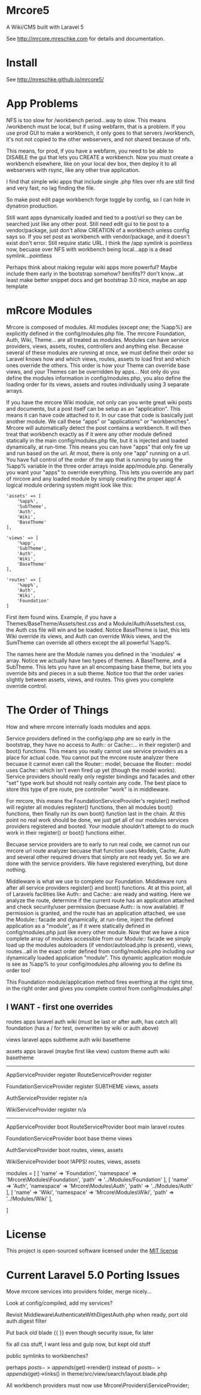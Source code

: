 # Mrcore5

A Wiki/CMS built with Laravel 5

See http://mrcore.mreschke.com for details and documentation.


# Install

See http://mreschke.github.io/mrcore5/



# App Problems

NFS is too slow for /workbench period...way to slow.  This means /workbench
must be local, but if using webfarm, that is a problem.  If you use prod GUI
to make a workbench, it only goes to that servers /workbench, it's not not 
copied to the other webservers, and not shared because of nfs.

This means, for prod, if you have a webfarm, you need to be able to DISABLE
the gui that lets you CREATE a workbench.  Now you must create a workbench
elsewhere, like on your local dev box, then deploy it to all webservers
with rsync, like any other true application.

I find that simple wiki apps that include single .php files over nfs are 
still find and very fast, no lag finding the file.

So make post edit page workbench forge toggle by config, so I can hide in 
dynatron production.

Still want apps dynamically loaded and tied to a post/url so they can be
searched just like any other post.  Still need edit gui to tie post to
a vendor/package, just don't allow CREATION of a workbench unless config
says so.  If you set post as workbench with vendor/package, and it doesn't exist
don't error.  Still require static URL.  I think the /app symlink is pointless
now, becuase over NFS with workbench being local...app is a dead symlink...pointless

Perhaps think about making regular wiki apps more powerful?  Maybe include
them early in the bootstrap somehow? benifits?? don't know...at least make
better snippet docs and get bootstrap 3.0 nice, maybe an app template






# mRcore Modules

Mrcore is composed of modules.  All modules (except one; the %app%) are explicitly
defined in the config/modules.php file.  The mrcore Foundation, Auth, Wiki,
Theme... are all treated as modules.  Modules can have service providers, views,
assets, routes, controllers and anything else.  Because several of these
modules are running at once, we must define their order so Laravel knows
how and which views, routes, assets to load first and which ones override
the others.  This order is how your Theme can override base views, and your
Themes can be overridden by apps...  Not only do you define the modules
information in config/modules.php, you also define the loading order for its
views, assets and routes individually using 3 separate arrays.

If you have the mrcore Wiki module, not only can you write great wiki posts
and documents, but a post itself can be setup as an "application".  This means
it can have code attached to it.  In our case that code is basically just another
module.  We call these "apps" or "applications" or "workbenches".
Mrcore will automatically detect the post contains a workbench.  It will then
treat that workbench exactly as if it were any other module defined statically
in the main config/modules.php file, but it is injected and loaded dynamically,
at run-time.  This means you can have "apps" that only fire up and run based
on the url.  At most, there is only one "app" running on a url.  You have
full control of the order of the app that is running by using the %app% variable
in the three order arrays inside app/module.php.  Generally you want your 
"apps" to override everything.  This lets you override any part of mrcore
and any loaded module by simply creating the proper app!  A logical module
ordering system might look like this:

	'assets' => [
		'%app%',
		'SubTheme',
		'Auth',
		'Wiki',
		'BaseTheme'
	],

	'views' => [
		'%app',
		'SubTheme',
		'Auth',
		'Wiki',
		'BaseTheme'
	],

	'routes' => [
		'%app%',
		'Auth',
		'Wiki',
		'Foundation'
	]

First item found wins. Example, if you have a Themes/BaseTheme/Assets/test.css
and a Module/Auth/Assets/test.css, the Auth css file will win and be loaded.
Notice BaseTheme is last, this lets Wiki override its views, and Auth can 
override Wikis views, and the SumTheme can override all others except the 
all powerful %app%.

The names here are the Module names you defined in the 'modules' => array.  Notice
we actually have two types of themes.  A BaseTheme, and a SubTheme.  This lets
you have an all encompasing base theme, but lets you override bits and pieces
in a sub theme.  Notice too that the order varies slightly between assets, views,
and routes.  This gives you complete override control.



# The Order of Things

How and where mrcore internally loads modules and apps.

Service providers defined in the config/app.php are so early in the bootstrap,
they have no access to Auth:: or Cache::... in their register() and boot()
functions. This means you really cannot use service providers as a place for
actual code.  You cannot put the mrcore route analyzer there becuase it cannot
even call the Router:: model, becuase the Router:: model uses Cache:: which
isn't even fired up yet (though the model works). Service providers should
really only register bindings and facades and other "set" type work but should
not really contain any code.  The best place to store this type of pre route,
pre controller "work" is in middleware.

For mrcore, this means the FoundationServiceProvider's register() method will
register all modules register() functions, then all modules boot() functions,
then finally run its own boot() function last in the chain.  At this point
no real work should be done, we just get all of our modules services providers
registered and booted.  Your module shouldn't attempt to do much work in their
register() or boot() functions either.

Becuase service providers are to early to run real code, we cannot run our
mrcore url route analyzer becuase that function uses Models, Cache, Auth and
several other required drivers that simply are not ready yet.  So we are
done with the service providers.  We have registered everything, but
done nothing.

Middleware is what we use to complete our Foundation.  Middleware runs after
all service providers register() and boot() functions.  At at this point, all
of Laravels facilities like Auth:: and Cache:: are ready and waiting.  Here
we analyze the route, determine if the current route has an application attached
and check security/user permission (becuase Auth:: is now available).
If permission is granted, and the route has an application attached, we use
the Module:: facade and dynamically, at run-time, inject the defined application
as a "module", as if it were statically defined in config/modules.php just
like every other module.  Now that we have a nice complete array of modules
accessible from our Module:: facade we simply load up the modules autoloaders
(if vendor/autoload.php is present), views, routes...all in the exact order
defined from config/modules.php including our dynamically loaded application
"module".  This dynamic application module is see as %app% to your
config/modules.php allowing you to define its order too!

This Foundation module/application method fires everthing at the right time,
in the right order and gives you complete control from config/modules.php!





I WANT - first one overrides
----------------------------

routes
	apps
	laravel
	auth
	wiki (must be last or after auth, has catch all)
	foundation (has a / for test, overwritten by wiki or auth above)

views
	laravel
	apps
	subtheme
	auth
	wiki
	basetheme

assets
	apps
	laravel (maybe first like view)
	custom theme
	auth
	wiki
	basetheme
	


-----------------
AppServiceProvider register
RouteServiceProvider register

FoundationServiceProvider register
	SUBTHEME views, assets

AuthServiceProvider register
	n/a

WikiServiceProvider register
	n/a

-----------------
AppServiceProvider boot
RouteServiceProvider boot
	main laravel routes

FoundationServiceProvider boot
	base theme views

AuthServiceProvider boot
	routes, views, assets

WikiServiceProvider boot
	!APPS!
	routes, views, assets






modules = [
	[
		'name' => 'Foundation',
		'namespace' => 'Mrcore\Modules\Foundation',
		'path' => '../Modules/Foundation'
	],
	[
		'name' => 'Auth',
		'namespace' => 'Mrcore\Modules\Auth',
		'path' => '../Modules/Auth'
	],
	[
		'name' => 'Wiki',
		'namespace' => 'Mrcore\Modules\Wiki',
		'path' => '../Modules/Wiki'
	],	



]










# License

This project is open-sourced software licensed under the [MIT license](http://mreschke.com/license/mit)




# Current Laravel 5.0 Porting Issues

Move mrcore services into providers folder, merge nicely...

Look at config/compiled, add my services?

Revisit Middleware\AuthenticateWithDigestAuth.php when ready, port old auth.digest filter

Put back old blade {{ }} even though security issue, fix later

fix all css stuff, I want less and gulp now, but kept old stuff

public symlinks to workbenches?

perhaps $posts->appends($get)->render() instead of $posts->appends($get)->links() in theme/src/view/search/layout.blade.php

All workbench providers must now use Mrcore\Providers\ServiceProvider;
